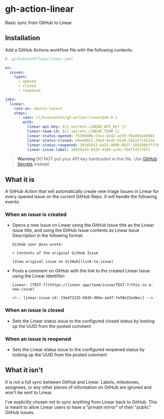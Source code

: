 # gh-action-linear

Basic sync from GitHub to Linear.

## Installation

Add a GitHub Actions workflow file with the following contents:

```yaml
# .github/workflows/linear.yaml

on:
  issues:
    types:
      - opened
      - closed
      - reopened

jobs:
  linear:
    runs-on: ubuntu-latest
    steps:
      - uses: rijkvanzanten/gh-action-linear@v0.0.1
        with:
          linear-api-key: ${{ secrets.LINEAR_API_KEY }}
          linear-team-id: ${{ secrets.LINEAR_TEAM }}
          linear-status-opened: f530949b-53ce-42d2-ad70-f6eeb62dd983
          linear-status-closed: b9ee8921-766d-4cd2-91a0-592a77c4533e
          linear-status-reopened: 30185842-da55-4098-883f-105d30bff37b
          linear-issue-label: 10b28ad3-8426-4160-ac0c-7b4ffd377df1
```

> **Warning**
> DO NOT put your API key hardcoded in this file. Use [GitHub
> Secrets](https://docs.github.com/en/actions/security-guides/encrypted-secrets) instead.

## What it is

A GitHub Action that will automatically create new triage Issues in Linear for every opened Issue on
the current GitHub Repo. It will handle the following events:

### When an issue is **created**

- Opens a new issue on Linear using the GitHub Issue title as the Linear Issue title, and using the
  GitHub Issue contents as Linear Issue Description in the following format:
  ```
  GitHub user @xxx wrote:

  > Contents of the original GitHub Issue

  [View original issue on GitHub](link-to-issue)
  ```
- Posts a comment on GitHub with the link to the created Linear Issue using the Linear Identifier:
  ```
  Linear: [TEST-7](https://linear.app/team/issue/TEST-7/this-is-a-new-issue)

  <!-- linear-issue-id: [9ad72225-6826-466e-ae47-fe58e22edbec] -->
  ```

### When an issue is **closed**

- Sets the Linear status issue to the configured closed status by looking up the UUID from the posted comment

### When an issue is **reopened**

- Sets the Linear status issue to the configured reopened status by looking up the UUID from the posted comment

## What it isn't

It is _not_ a full sync between GitHub and Linear. Labels, milestones, assignees, or any other
pieces of information on GitHub are ignored and won't be sent to Linear.

I've explicitly chosen not to sync anything from Linear back to GitHub. This is meant to allow
Linear users to have a "private mirror" of their "public" GitHub Issues.
